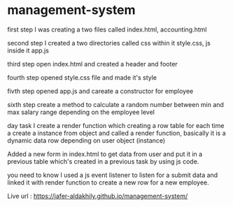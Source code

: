 # management-system

first step I was creating a two files called index.html, accounting.html

second step I created a two directories called css within it style.css, js inside it app.js

third step open index.html and created a header and footer

fourth step opened style.css file and made it's style

fivth step opened app.js and careate a constructor for employee

sixth step create a method to calculate a random number between min and max salary range depending on the employee level

day task I create a render function which creating a row table for each time a create a instance from object and
called a render function, basically it is a dynamic data row depending on user object (instance)

Added a new form in index.html to get data from user and put it in a previous table
which's created in a previous task by using js code.

you need to know I used a js event listener to listen for a submit data and
linked it with render function to create a new row for a new employee.

Live url : https://jafer-aldakhily.github.io/management-system/
